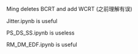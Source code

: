 Ming deletes BCRT and add WCRT (之前理解有误)

Jitter.ipynb is useful 

PS_DS_SS.ipynb is useless 

RM_DM_EDF.ipynb is useful
